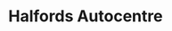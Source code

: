 ---
title: "Halfords Autocentre"
url: /cambridge/halfords-autocentre-henley-road/
shop: car repair
---